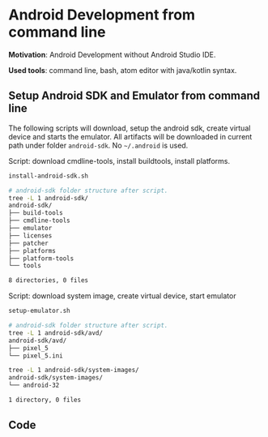 # Android Development from command line

__Motivation__: Android Development without Android Studio IDE.

__Used tools__: command line, bash, atom editor with java/kotlin syntax.

## Setup Android SDK and Emulator from command line
The following scripts will download, setup the android sdk, create virtual device and starts the emulator.
All artifacts will be downloaded in current path under folder `android-sdk`. No `~/.android` is used.

Script: download cmdline-tools, install buildtools, install platforms.
```bash
install-android-sdk.sh

# android-sdk folder structure after script.
tree -L 1 android-sdk/
android-sdk/
├── build-tools
├── cmdline-tools
├── emulator
├── licenses
├── patcher
├── platforms
├── platform-tools
└── tools

8 directories, 0 files
```

Script: download system image, create virtual device, start emulator
```bash
setup-emulator.sh

# android-sdk folder structure after script.
tree -L 1 android-sdk/avd/
android-sdk/avd/
├── pixel_5
└── pixel_5.ini

tree -L 1 android-sdk/system-images/
android-sdk/system-images/
└── android-32

1 directory, 0 files
```

## Code
```bash

```
